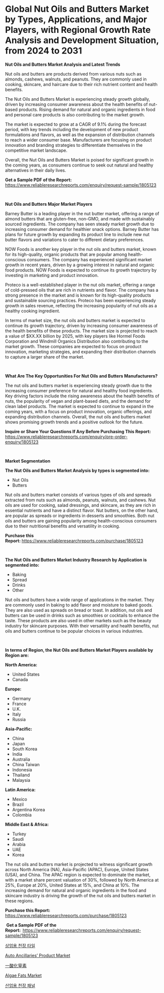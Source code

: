 <p><h1>Global Nut Oils and Butters Market by Types, Applications, and Major Players, with Regional Growth Rate Analysis and Development Situation, from 2024 to 2031</h1></p><p><strong>Nut Oils and Butters Market Analysis and Latest Trends</strong></p>
<p><p>Nut oils and butters are products derived from various nuts such as almonds, cashews, walnuts, and peanuts. They are commonly used in cooking, skincare, and haircare due to their rich nutrient content and health benefits.</p><p>The Nut Oils and Butters Market is experiencing steady growth globally, driven by increasing consumer awareness about the health benefits of nut-based products. Rising demand for natural and organic ingredients in food and personal care products is also contributing to the market growth.</p><p>The market is expected to grow at a CAGR of 9.1% during the forecast period, with key trends including the development of new product formulations and flavors, as well as the expansion of distribution channels to reach a wider consumer base. Manufacturers are focusing on product innovation and branding strategies to differentiate themselves in the competitive market landscape.</p><p>Overall, the Nut Oils and Butters Market is poised for significant growth in the coming years, as consumers continue to seek out natural and healthy alternatives in their daily lives.</p></p>
<p><strong>Get a Sample PDF of the Report:&nbsp;</strong> <a href="https://www.reliableresearchreports.com/enquiry/request-sample/1805123">https://www.reliableresearchreports.com/enquiry/request-sample/1805123</a></p>
<p>&nbsp;</p>
<p><strong>Nut Oils and Butters Major Market Players</strong></p>
<p><p>Barney Butter is a leading player in the nut butter market, offering a range of almond butters that are gluten-free, non-GMO, and made with sustainably sourced ingredients. The company has seen steady market growth due to increasing consumer demand for healthier snack options. Barney Butter has plans for future growth by expanding its product line to include new nut butter flavors and variations to cater to different dietary preferences.</p><p>NOW Foods is another key player in the nut oils and butters market, known for its high-quality, organic products that are popular among health-conscious consumers. The company has experienced significant market growth in recent years, driven by a growing interest in natural and organic food products. NOW Foods is expected to continue its growth trajectory by investing in marketing and product innovation.</p><p>Proteco is a well-established player in the nut oils market, offering a range of cold-pressed oils that are rich in nutrients and flavor. The company has a strong presence in the market and is known for its high-quality products and sustainable sourcing practices. Proteco has been experiencing steady growth in sales revenue, reflecting the increasing popularity of nut oils as a healthy cooking ingredient.</p><p>In terms of market size, the nut oils and butters market is expected to continue its growth trajectory, driven by increasing consumer awareness of the health benefits of these products. The market size is projected to reach a value of $XX.XX billion by 2025, with key players like Hormel Foods Corporation and Windmill Organics Distribution also contributing to the market growth. These companies are expected to focus on product innovation, marketing strategies, and expanding their distribution channels to capture a larger share of the market.</p></p>
<p>&nbsp;</p>
<p><strong>What Are The Key Opportunities For Nut Oils and Butters Manufacturers?</strong></p>
<p><p>The nut oils and butters market is experiencing steady growth due to the increasing consumer preference for natural and healthy food ingredients. Key driving factors include the rising awareness about the health benefits of nuts, the popularity of vegan and plant-based diets, and the demand for clean label products. The market is expected to continue to expand in the coming years, with a focus on product innovation, organic offerings, and expanding distribution channels. Overall, the nut oils and butters market shows promising growth trends and a positive outlook for the future.</p></p>
<p><strong>Inquire or Share Your Questions If Any Before Purchasing This Report:</strong> <a href="https://www.reliableresearchreports.com/enquiry/pre-order-enquiry/1805123">https://www.reliableresearchreports.com/enquiry/pre-order-enquiry/1805123</a></p>
<p>&nbsp;</p>
<p><strong>Market Segmentation</strong></p>
<p><strong>The Nut Oils and Butters Market Analysis by types is segmented into:</strong></p>
<p><ul><li>Nut Oils</li><li>Butters</li></ul></p>
<p><p>Nut oils and butters market consists of various types of oils and spreads extracted from nuts such as almonds, peanuts, walnuts, and cashews. Nut oils are used for cooking, salad dressings, and skincare, as they are rich in essential nutrients and have a distinct flavor. Nut butters, on the other hand, are popular as spreads or ingredients in desserts and smoothies. Both nut oils and butters are gaining popularity among health-conscious consumers due to their nutritional benefits and versatility in cooking.</p></p>
<p><strong>Purchase this Report:&nbsp;</strong><a href="https://www.reliableresearchreports.com/purchase/1805123">https://www.reliableresearchreports.com/purchase/1805123</a></p>
<p>&nbsp;</p>
<p><strong>The Nut Oils and Butters Market Industry Research by Application is segmented into:</strong></p>
<p><ul><li>Baking</li><li>Spread</li><li>Drinks</li><li>Other</li></ul></p>
<p><p>Nut oils and butters have a wide range of applications in the market. They are commonly used in baking to add flavor and moisture to baked goods. They are also used as spreads on bread or toast. In addition, nut oils and butters can be used in drinks such as smoothies or cocktails to enhance the taste. These products are also used in other markets such as the beauty industry for skincare purposes. With their versatility and health benefits, nut oils and butters continue to be popular choices in various industries.</p></p>
<p>&nbsp;</p>
<p><strong>In terms of Region, the Nut Oils and Butters Market Players available by Region are:</strong></p>
<p>
    <p> <strong> North America: </strong>
        <ul>
            <li>United States</li>
            <li>Canada</li>
        </ul>
        </p> 
    <p> <strong> Europe: </strong>
        <ul>
            <li>Germany</li>
            <li>France</li>
            <li>U.K.</li>
            <li>Italy</li>
            <li>Russia</li>
        </ul>
        </p> 
    <p> <strong> Asia-Pacific: </strong>
        <ul>
            <li>China</li>
            <li>Japan</li>
            <li>South Korea</li>
            <li>India</li>
            <li>Australia</li>
            <li>China Taiwan</li>
            <li>Indonesia</li>
            <li>Thailand</li>
            <li>Malaysia</li>
        </ul>
        </p> 
    <p> <strong> Latin America: </strong>
        <ul>
            <li>Mexico</li>
            <li>Brazil</li>
            <li>Argentina Korea</li>
            <li>Colombia</li>
        </ul>
        </p> 
    <p> <strong> Middle East & Africa: </strong>
        <ul>
            <li>Turkey</li>
            <li>Saudi</li>
            <li>Arabia</li>
            <li>UAE</li>
            <li>Korea</li>
        </ul>
    </p>
    </p>
<p><p>The nut oils and butters market is projected to witness significant growth across North America (NA), Asia-Pacific (APAC), Europe, United States (USA), and China. The APAC region is expected to dominate the market, with a market share percent valuation of 30%, followed by North America at 25%, Europe at 20%, United States at 15%, and China at 10%. The increasing demand for natural and organic ingredients in the food and skincare industry is driving the growth of the nut oils and butters market in these regions.</p></p>
<p><strong>Purchase this Report: </strong><a href="https://www.reliableresearchreports.com/purchase/1805123">https://www.reliableresearchreports.com/purchase/1805123</a></p>
<p>&nbsp;<strong>Get a Sample PDF of the Report:&nbsp;&nbsp;</strong><a href="https://www.reliableresearchreports.com/enquiry/request-sample/1805123">https://www.reliableresearchreports.com/enquiry/request-sample/1805123</a></p>
<p><strong></strong></p>
<p><p><a href="https://github.com/hxzi07639916/Market-Research-Report-List-1/blob/main/477681316119.md">상업용 천장 타일</a></p><p><a href="https://www.linkedin.com/pulse/auto-ancillariesrsquo-product-market-size-share-global-analysis-qjlpf?trackingId=%2BTQjCuiLbcz7uZej0Hv3Sw%3D%3D">Auto Ancillaries’ Product Market</a></p><p><a href="https://github.com/dadanedu33/Market-Research-Report-List-1/blob/main/595307017478.md">一酸化窒素</a></p><p><a href="https://github.com/guneycigdem35/Market-Research-Report-List-2/blob/main/algae-fats-market.md">Algae Fats Market</a></p><p><a href="https://github.com/Hubertstyenger6685/Market-Research-Report-List-1/blob/main/462367416120.md">산업용 천장 패널</a></p></p>